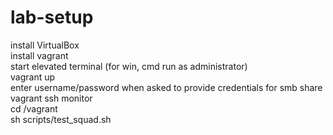 # lab-setup
install VirtualBox<br>
install vagrant<br>
start elevated terminal (for win, cmd run as administrator)<br>
vagrant up<br>
enter username/password when asked to provide credentials for smb share<br>
vagrant ssh monitor<br>
cd /vagrant<br>
sh scripts/test_squad.sh
